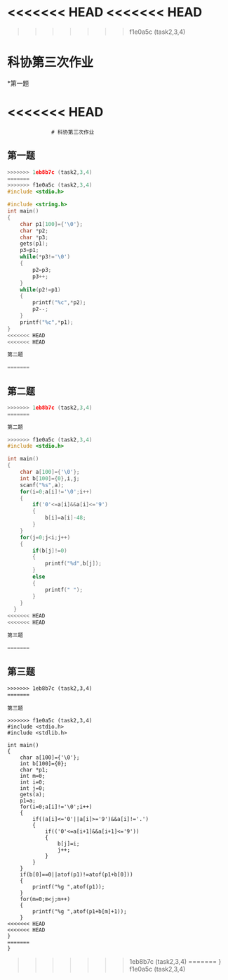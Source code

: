 <<<<<<< HEAD
<<<<<<< HEAD
=======
>>>>>>> f1e0a5c (task2,3,4)
#                        科协第三次作业

*第一题

<<<<<<< HEAD
=======
                  # 科协第三次作业    

## 第一题

```c
>>>>>>> 1eb8b7c (task2,3,4)
=======
>>>>>>> f1e0a5c (task2,3,4)
#include <stdio.h>

#include <string.h>
int main()
{
    char p1[100]={'\0'};
    char *p2;
    char *p3;
    gets(p1);
    p3=p1;
    while(*p3!='\0')
    {
        p2=p3;
        p3++;
    }
    while(p2!=p1)
    {
        printf("%c",*p2);
        p2--;
    }
    printf("%c",*p1);
}
<<<<<<< HEAD
<<<<<<< HEAD

第二题

=======
```

## 第二题

```c
>>>>>>> 1eb8b7c (task2,3,4)
=======

第二题

>>>>>>> f1e0a5c (task2,3,4)
#include <stdio.h>

int main()
{
    char a[100]={'\0'};
    int b[100]={0},i,j;
    scanf("%s",a);
    for(i=0;a[i]!='\0';i++)
    {
        if('0'<=a[i]&&a[i]<='9')
        {
            b[i]=a[i]-48;
        }
    }
    for(j=0;j<i;j++)
    {
        if(b[j]!=0)
        {
            printf("%d",b[j]);
        }
        else
        {
            printf(" ");
        }
    }
  }
<<<<<<< HEAD
<<<<<<< HEAD

第三题

=======
```

## 第三题

```
>>>>>>> 1eb8b7c (task2,3,4)
=======

第三题

>>>>>>> f1e0a5c (task2,3,4)
#include <stdio.h>
#include <stdlib.h>

int main()
{
    char a[100]={'\0'};
    int b[100]={0};
    char *p1;
    int m=0;
    int i=0;
    int j=0;
    gets(a);
    p1=a;
    for(i=0;a[i]!='\0';i++)
    {
        if((a[i]<='0'||a[i]>='9')&&a[i]!='.')
        {
            if(('0'<=a[i+1]&&a[i+1]<='9'))
            {
                b[j]=i;
                j++;
            }
        }
    }
    if(b[0]==0||atof(p1)!=atof(p1+b[0]))
    {
        printf("%g ",atof(p1));
    }
    for(m=0;m<j;m++)
    {
        printf("%g ",atof(p1+b[m]+1));
    }
<<<<<<< HEAD
<<<<<<< HEAD
}
=======
}
```
>>>>>>> 1eb8b7c (task2,3,4)
=======
}
>>>>>>> f1e0a5c (task2,3,4)
